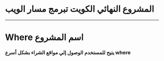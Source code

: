 # المشروع النهائي الكويت تبرمج مسار الويب

***
# Where اسم المشروع 
### يتيح للمستخدم الوصول إلي مواقع الشراء بشكل أسرع where 

